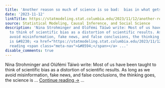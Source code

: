 ```yaml
---
title: 'Another reason so much of science is so bad:  bias in what gets researched.'
date: '2023-11-12'
linkTitle: https://statmodeling.stat.columbia.edu/2023/11/12/another-reason-so-much-of-science-is-so-bad-bias-in-what-gets-researched/
source: Statistical Modeling, Causal Inference, and Social Science
description: 'Nina Strohminger and Olúfémi Táíwò write: Most of us have been taught
  to think of scientific bias as a distortion of scientific results. As long as we
  avoid misinformation, fake news, and false conclusions, the thinking goes, the science
  is &#8230; <a href="https://statmodeling.stat.columbia.edu/2023/11/12/another-reason-so-much-of-science-is-so-bad-bias-in-what-gets-researched/">Continue
  reading <span class="meta-nav">&#8594;</span></a> ...'
disable_comments: true
---
```

Nina Strohminger and Olúfémi Táíwò write: Most of us have been taught to think of scientific bias as a distortion of scientific results. As long as we avoid misinformation, fake news, and false conclusions, the thinking goes, the science is &#8230; <a href="https://statmodeling.stat.columbia.edu/2023/11/12/another-reason-so-much-of-science-is-so-bad-bias-in-what-gets-researched/">Continue reading <span class="meta-nav">&#8594;</span></a> ...